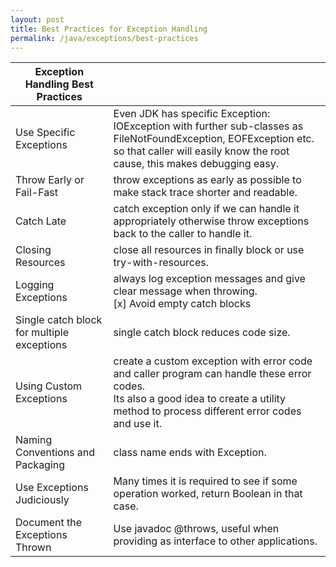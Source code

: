 ```yaml
---
layout: post
title: Best Practices for Exception Handling
permalink: /java/exceptions/best-practices
---
```



|Exception Handling Best Practices|   |
|---|---|
|Use Specific Exceptions|Even JDK has specific Exception: IOException with further sub-classes as FileNotFoundException, EOFException etc.<br>so that caller will easily know the root cause, this makes debugging easy.|
|Throw Early or Fail-Fast|throw exceptions as early as possible to make stack trace shorter and readable.|
|Catch Late|catch exception only if we can handle it appropriately otherwise throw exceptions back to the caller to handle it.|
|Closing Resources|close all resources in finally block or use try-with-resources.|
|Logging Exceptions|always log exception messages and give clear message when throwing.<br>[x] Avoid empty catch blocks|
|Single catch block for multiple exceptions|single catch block reduces code size.|
|Using Custom Exceptions|create a custom exception with error code and caller program can handle these error codes.<br>Its also a good idea to create a utility method to process different error codes and use it.|
|Naming Conventions and Packaging|class name ends with Exception.|
|Use Exceptions Judiciously|Many times it is required to see if some operation worked, return Boolean in that case.|
|Document the Exceptions Thrown|Use javadoc @throws, useful when providing as interface to other applications.|
